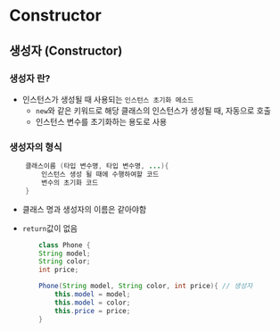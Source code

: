 # Constructor
## 생성자 (Constructor)
### 생성자 란?
- 인스턴스가 생성될 때 사용되는 `인스턴스 초기화 메소드`
    - `new`와 같은 키워드로 해당 클래스의 인스턴스가 생성될 때, 자동으로 호출
    - 인스턴스 변수를 초기화하는 용도로 사용

### 생성자의 형식
```java
    클래스이름 (타입 변수명, 타입 변수명, ...){
        인스턴스 생성 될 때에 수행하여할 코드
        변수의 초기화 코드
    }
```
- 클래스 명과 생성자의 이름은 같아야함
- `return`값이 없음

    ```java
        class Phone {
        String model;
        String color;
        int price;

        Phone(String model, String color, int price){ // 생성자
            this.model = model;
            this.model = color;
            this.price = price;
        }
    ```
